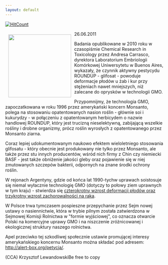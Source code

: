 ```yaml
---
layout: default
---
```


[![HitCount](http://hits.dwyl.io/czystakraina/{{post.url}}.svg)](http://hits.dwyl.io/czystakraina/{{post.url}})

<p><img src="{{site.baseurl}}\articles\pictures\465.monsanto2.jpg" align="left" style="margin: 10px 10px" width="200"><!--79-->
26.06.2011</p><p>Badania opublikowane w 2010 roku w czasopiśmie Chemical Research in Toxicology przez Andresa Carrasco, dyrektora Laboratorium Embriologii Komórkowej Uniwersytetu w Buenos Aires, wykazały, że czynnik aktywny pestycydu ROUNDUP - glifosat - powoduje deformacje płodów u żab i kur przy stężeniach nawet mniejszych, niż zalecane do oprysków w technologii GMO.</p><p>Przypomnijmy, że technologia GMO, zapoczatkowana w roku 1996 przez amerykański koncern Monsanto, polega na stosowaniu opatentowanych nasion roślin - głównie soi i kukurydzy - w połączeniu z opatentowanym herbicydem o nazwie handlowej ROUNDUP, który jest trucizną nieselektywną, zabijającą wszelkie rośliny i drobne organizmy, prócz roślin wyrosłych z opatentowanego przez Monsanto ziarna.</p><p>Coraz lepiej udokumentowanym naukowo efektem wieloletniego stosowania glifosatu - który obecnie jest produkowany nie tylko przez Monsanto, ale także przez stu innych producentów, wśród nich firmy z Chin czy niemiecki BASF - jest także obniżenie jakości gleby oraz pojawienie się w niej zmutowanych szczepów bakterii, odpornych na znane środki ochrony roślin.</p><p>W rejonach Argentyny, gdzie od końca lat 1990-tychw uprawach soistosuje się niemal wyłacznie technologię GMO (dotyczy to połowy ziem uprawnych w tym kraju) - stwierdza się <a href="http://www.huffingtonpost.com/2011/06/24/roundup-scientists-birth-defects_n_883578.html?ir=Canada" title="Argentynskie GMO" target="">czterokrotny wzrost deformacji płodów oraz trzykrotny wzrost zachorowalności na raka</a>.</p><p>W Polsce trwa tymczasem pospieszne przepychanie przez Sejm nowej ustawy o nasiennictwie, która w trybie pilnym została zatwierdzona w Sejmowej Komisji Rolnictwa w "formie wyjściowej", co oznacza otwarcie Polski na komercyjne uprawy GMO i na niszczenie zróżnicowanej i ekologicznej struktury naszego rolnictwa.</p><p>Apel przeciwko tej szkodliwej społecznie ustawie promującej interesy amerykańskiego koncernu Monsanto można składać pod adresem: <a href="http://alert-box.org/petycja/" title="Petycja" target="">http://alert-box.org/petycja/</a>.</p><p>(CCA) Krzysztof LewandowskiBe free to copy</p>